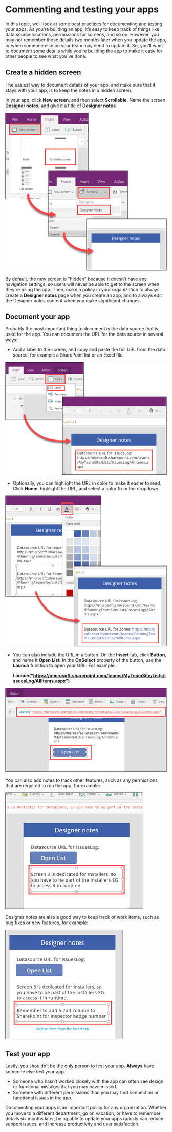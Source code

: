 <properties
   pageTitle="Best Practices: Commenting and testing your apps | Microsoft PowerApps"
   description="Best practices for commenting and testing your PowerApp"
   services=""
   suite="powerapps"
   documentationCenter="na"
   authors="v-brbene"
   manager="anneta"
   editor=""
   tags=""
   featuredVideoId="os33pHQ9jSU"
   courseDuration="4m"/>

<tags
   ms.service="powerapps"
   ms.devlang="na"
   ms.topic="get-started-article"
   ms.tgt_pltfrm="na"
   ms.workload="na"
   ms.date="08/07/2017"
   ms.author="v-brbene"/>

# Commenting and testing your apps

In this topic, we’ll look at some best practices for documenting and testing your apps. As you’re building an app, it’s easy to keep track of things like data source locations, permissions for screens, and so on. However, you may not remember those details two months later when you update the app, or when someone else on your team may need to update it. So, you’ll want to document some details while you’re building the app to make it easy for other people to see what you’ve done. 

## Create a hidden screen

The easiest way to document details of your app, and make sure that it stays with your app, is to keep the notes in a hidden screen.  

In your app, click **New screen**, and then select **Scrollable**.  Name the screen **Designer notes**, and give it a title of **Designer notes**. 

![New screen](./media/learning-bp-comment-your-app/new-screen.png)

By default, the new screen is "hidden" because it doesn’t have any navigation settings, so users will never be able to get to the screen when they're using the app.  Then, make a policy in your organization to always create a **Designer notes** page when you create an app, and to always edit the Designer notes content when you make significant changes. 

## Document your app
Probably the most important thing to document is the data source that is used for the app. You can document the URL for the data source in several ways:

- Add a label to the screen, and copy and paste the full URL from the data source, for example a SharePoint list or an Excel file. 

![URL label](./media/learning-bp-comment-your-app/url-label.png)


- Optionally, you can highlight the URL in color to make it easier to read. Click **Home**, highlight the URL, and select a color from the dropdown.  

![URL color](./media/learning-bp-comment-your-app/url-color.png)


- You can also include the URL in a button. On the **Insert** tab, click **Button**, and name it **Open List**.  In the **OnSelect** property of the button, use the **Launch** function to open your URL. For example:

  **Launch(“https://microsoft.sharepoint.com/teams/MyTeamSite/Lists/IssuesLog/AllItems.aspx”)** 

![URL button](./media/learning-bp-comment-your-app/url-button.png)



You can also add notes to track other features, such as any permissions that are required to run the app, for example:

![Permission note](./media/learning-bp-comment-your-app/permission-note.png)

Designer notes are also a good way to keep track of work items, such as bug fixes or new features, for example:

![Work items](./media/learning-bp-comment-your-app/work-items.png)


## Test your app

Lastly, you shouldn’t be the only person to test your app. **Always** have someone else test your app.
-  Someone who hasn’t worked closely with the app can often see design or functional mistakes that you may have missed.
- Someone with different permissions than you may find connection or functional issues in the app. 

Documenting your apps is an important policy for any organization. Whether you move to a different department, go on vacation, or have to remember details six months later, being able to update your apps quickly can reduce support issues, and increase productivity and user satisfaction. 








